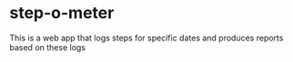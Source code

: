 # step-o-meter
This is a web app that logs steps for specific dates and produces reports based on these logs
